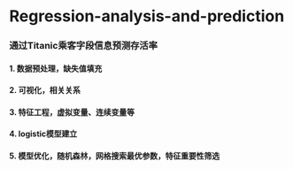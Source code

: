 # Regression-analysis-and-prediction
### 通过Titanic乘客字段信息预测存活率
#### 1. 数据预处理，缺失值填充
#### 2. 可视化，相关关系
#### 3. 特征工程，虚拟变量、连续变量等
#### 4. logistic模型建立
#### 5. 模型优化，随机森林，网格搜索最优参数，特征重要性筛选
